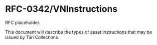 # RFC-0342/VNInstructions
RFC placeholder.

This document will describe the types of asset instructions that may be issued by Tari Collections.